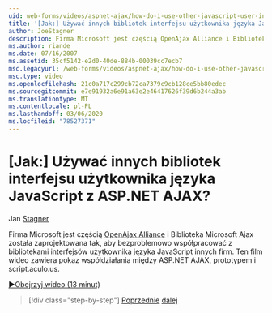 ```yaml
---
uid: web-forms/videos/aspnet-ajax/how-do-i-use-other-javascript-user-interface-libraries-with-aspnet-ajax
title: '[Jak:] Używać innych bibliotek interfejsu użytkownika języka JavaScript z ASP.NET AJAX? | Microsoft Docs'
author: JoeStagner
description: Firma Microsoft jest częścią OpenAjax Alliance i Biblioteka Microsoft AJAX została zaprojektowana tak, aby bezproblemowo współpracować z bibliotekami interfejsów użytkownika języka JavaScript innych firm...
ms.author: riande
ms.date: 07/16/2007
ms.assetid: 35cf5142-e2d0-40de-884b-00039cc7ecb7
msc.legacyurl: /web-forms/videos/aspnet-ajax/how-do-i-use-other-javascript-user-interface-libraries-with-aspnet-ajax
msc.type: video
ms.openlocfilehash: 21c0a717c299cb72ca7379c9cb128ce5bb80edec
ms.sourcegitcommit: e7e91932a6e91a63e2e46417626f39d6b244a3ab
ms.translationtype: MT
ms.contentlocale: pl-PL
ms.lasthandoff: 03/06/2020
ms.locfileid: "78527371"
---
```

# <a name="how-do-i-use-other-javascript-user-interface-libraries-with-aspnet-ajax"></a>[Jak:] Używać innych bibliotek interfejsu użytkownika języka JavaScript z ASP.NET AJAX?

Jan [Stagner](https://github.com/JoeStagner)

Firma Microsoft jest częścią [OpenAjax Alliance](http://www.openajax.org/) i Biblioteka Microsoft Ajax została zaprojektowana tak, aby bezproblemowo współpracować z bibliotekami interfejsów użytkownika języka JavaScript innych firm. Ten film wideo zawiera pokaz współdziałania między ASP.NET AJAX, prototypem i script.aculo.us.

[&#9654;Obejrzyj wideo (13 minut)](https://channel9.msdn.com/Blogs/ASP-NET-Site-Videos/how-do-i-use-other-javascript-user-interface-libraries-with-aspnet-ajax)

> [!div class="step-by-step"]
> [Poprzednie](how-do-i-choose-between-methods-of-ajax-page-updates.md)
> [dalej](how-do-i-use-the-aspnet-ajax-profile-services.md)
